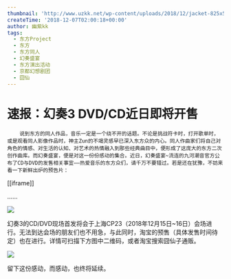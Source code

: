 ```yaml
---
thumbnail: 'http://www.uzkk.net/wp-content/uploads/2018/12/jacket-825x510.jpg'
createTime: '2018-12-07T02:00:18+00:00'
author: 幽紫kk
tags:
  - 东方Project
  - 东方
  - 东方同人
  - 幻奏盛宴
  - 东方演出活动
  - 京都幻想剧团
  - 囧仙
---
```


# 速报：幻奏3 DVD/CD近日即将开售

		说到东方的同人作品，音乐一定是一个绕不开的话题。不论是挑战符卡时，打开歌单时，或是观看同人影像作品时，神主Zun的不竭灵感早已深入东方众的内心。同人作曲家们将自己对角色的情感、对生活的认知、对艺术的热情融入到那些经典曲目中，便形成了这庞大的东方二次创作曲库。而幻奏盛宴，便是对这一份份感动的集合。近日，幻奏盛宴~流连的九河潮音官方公布了CD与DVD的发售相关事宜——热爱音乐的东方众们，请千万不要错过。若是还在犹豫，不妨来看一下新鲜出炉的预告片：

[[iframe]]

……

![](https://mmbiz.qpic.cn/mmbiz_png/J0ngB0iaFESYN5zo3cRlVKPDXArfQXLaENyXibYzhE6jjoFnCy3X4NSI0hYMXAWtgqsBHpjpR7surx7Ht3fq8aSA/640?wx_fmt=png)

幻奏3的CD/DVD现场首发将会于上海CP23（2018年12月15日~16日）会场进行。无法到达会场的朋友们也不用急，与此同时，淘宝的预售（具体发售时间待定）也在进行。详情可扫描下方图中二维码，或者淘宝搜索囧仙子通贩。

![](http://www.uzkk.net/wp-content/uploads/2018/12/jacket-1024x576.jpg)

留下这份感动，而感动，也终将延续。

